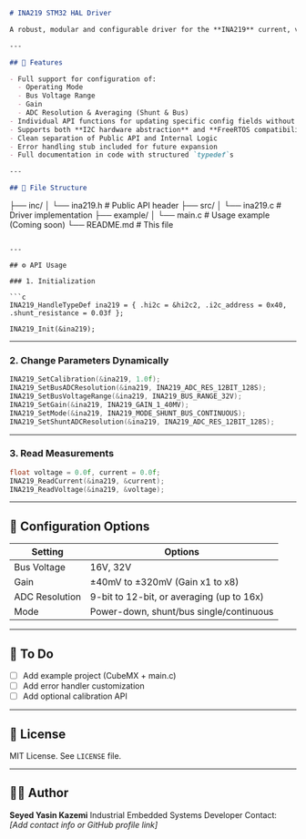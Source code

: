 
```markdown
# INA219 STM32 HAL Driver

A robust, modular and configurable driver for the **INA219** current, voltage, and power sensor using **STM32 HAL**, written in industrial-grade style.

---

## 📌 Features

- Full support for configuration of:
  - Operating Mode
  - Bus Voltage Range
  - Gain
  - ADC Resolution & Averaging (Shunt & Bus)
- Individual API functions for updating specific config fields without overwriting others
- Supports both **I2C hardware abstraction** and **FreeRTOS compatibility**
- Clean separation of Public API and Internal Logic
- Error handling stub included for future expansion
- Full documentation in code with structured `typedef`s

---

## 📁 File Structure

```

├── inc/
│   └── ina219.h              # Public API header
├── src/
│   └── ina219.c              # Driver implementation
├── example/
│   └── main.c                # Usage example (Coming soon)
└── README.md                 # This file

````

---

## ⚙️ API Usage

### 1. Initialization

```c
INA219_HandleTypeDef ina219 = { .hi2c = &hi2c2, .i2c_address = 0x40,
.shunt_resistance = 0.03f };

INA219_Init(&ina219);
````

---

### 2. Change Parameters Dynamically

```c
INA219_SetCalibration(&ina219, 1.0f);
INA219_SetBusADCResolution(&ina219, INA219_ADC_RES_12BIT_128S);
INA219_SetBusVoltageRange(&ina219, INA219_BUS_RANGE_32V);
INA219_SetGain(&ina219, INA219_GAIN_1_40MV);
INA219_SetMode(&ina219, INA219_MODE_SHUNT_BUS_CONTINUOUS);
INA219_SetShuntADCResolution(&ina219, INA219_ADC_RES_12BIT_128S);
```

---

### 3. Read Measurements

```c
float voltage = 0.0f, current = 0.0f;
INA219_ReadCurrent(&ina219, &current);
INA219_ReadVoltage(&ina219, &voltage);
```

---

## 🔧 Configuration Options

| Setting        | Options                                   |
| -------------- | ----------------------------------------- |
| Bus Voltage    | 16V, 32V                                  |
| Gain           | ±40mV to ±320mV (Gain x1 to x8)           |
| ADC Resolution | 9-bit to 12-bit, or averaging (up to 16x) |
| Mode           | Power-down, shunt/bus single/continuous   |

---

## 🚀 To Do

* [ ] Add example project (CubeMX + main.c)
* [ ] Add error handler customization
* [ ] Add optional calibration API

---

## 📜 License

MIT License. See `LICENSE` file.

---

## 👨‍💻 Author

**Seyed Yasin Kazemi**
Industrial Embedded Systems Developer
Contact: *\[Add contact info or GitHub profile link]*

```


